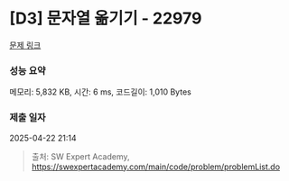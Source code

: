 # [D3] 문자열 옮기기 - 22979 

[문제 링크](https://swexpertacademy.com/main/code/problem/problemDetail.do?contestProbId=AZPOBiaqNo8DFAWB) 

### 성능 요약

메모리: 5,832 KB, 시간: 6 ms, 코드길이: 1,010 Bytes

### 제출 일자

2025-04-22 21:14



> 출처: SW Expert Academy, https://swexpertacademy.com/main/code/problem/problemList.do